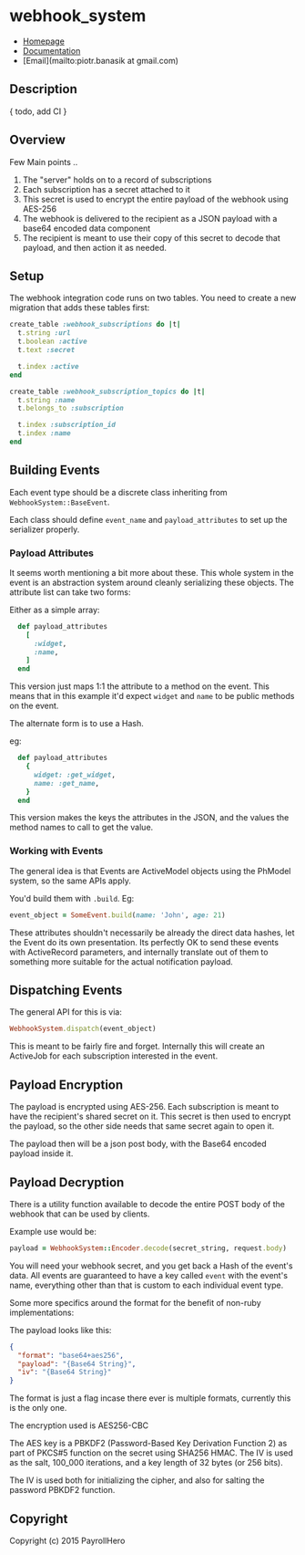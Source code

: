 # webhook_system

* [Homepage](https://rubygems.org/gems/webhook_system)
* [Documentation](http://rubydoc.info/gems/webhook_system/frames)
* [Email](mailto:piotr.banasik at gmail.com)

## Description

{ todo, add CI }

## Overview

Few Main points ..

1. The "server" holds on to a record of subscriptions
2. Each subscription has a secret attached to it
3. This secret is used to encrypt the entire payload of the webhook using AES-256
4. The webhook is delivered to the recipient as a JSON payload with a base64 encoded data component
5. The recipient is meant to use their copy of this secret to decode that payload, and then action it as needed.

## Setup

The webhook integration code runs on two tables. You need to create a new migration that adds these
tables first:

```ruby
create_table :webhook_subscriptions do |t|
  t.string :url
  t.boolean :active
  t.text :secret

  t.index :active
end

create_table :webhook_subscription_topics do |t|
  t.string :name
  t.belongs_to :subscription

  t.index :subscription_id
  t.index :name
end
```

## Building Events

Each event type should be a discrete class inheriting from `WebhookSystem::BaseEvent`.

Each class should define `event_name` and `payload_attributes` to set up the serializer properly.

### Payload Attributes

It seems worth mentioning a bit more about these. This whole system in the event is an abstraction system around
cleanly serializing these objects. The attribute list can take two forms:

Either as a simple array:

```ruby
  def payload_attributes
    [
      :widget,
      :name,
    ]
  end
```

This version just maps 1:1 the attribute to a method on the event. This means that in this example it'd expect
`widget` and `name` to be public methods on the event.

The alternate form is to use a Hash.

eg:
```ruby
  def payload_attributes
    {
      widget: :get_widget,
      name: :get_name,
    }
  end
```

This version makes the keys the attributes in the JSON, and the values the method names to call to get the value.

### Working with Events

The general idea is that Events are ActiveModel objects using the PhModel system, so the same APIs apply.

You'd build them with `.build`. Eg:

```ruby
event_object = SomeEvent.build(name: 'John', age: 21)
```

These attributes shouldn't necessarily be already the direct data hashes, let the Event do its own presentation.
Its perfectly OK to send these events with ActiveRecord parameters, and internally translate out of them to something
more suitable for the actual notification payload.

## Dispatching Events

The general API for this is via:

```ruby
WebhookSystem.dispatch(event_object)
```

This is meant to be fairly fire and forget. Internally this will create an ActiveJob for each subscription
interested in the event.

## Payload Encryption

The payload is encrypted using AES-256. Each subscription is meant to have the recipient's shared secret on it.
This secret is then used to encrypt the payload, so the other side needs that same secret again to open it.

The payload then will be a json post body, with the Base64 encoded payload inside it.

## Payload Decryption

There is a utility function available to decode the entire POST body of the webhook that can be used by clients.

Example use would be:

```ruby
payload = WebhookSystem::Encoder.decode(secret_string, request.body)
```

You will need your webhook secret, and you get back a Hash of the event's data.
All events are guaranteed to have a key called `event` with the event's name, everything other than that is
custom to each individual event type.

Some more specifics around the format for the benefit of non-ruby implementations:

The payload looks like this:

```json
{
  "format": "base64+aes256",
  "payload": "{Base64 String}",
  "iv": "{Base64 String}"
}
```

The format is just a flag incase there ever is multiple formats, currently this is the only one.

The encryption used is AES256-CBC

The AES key is a PBKDF2 (Password-Based Key Derivation Function 2) as part of PKCS#5 function on the secret using
SHA256 HMAC. The IV is used as the salt, 100_000 iterations, and a key length of 32 bytes (or 256 bits).

The IV is used both for initializing the cipher, and also for salting the password PBKDF2 function.

## Copyright

Copyright (c) 2015 PayrollHero
